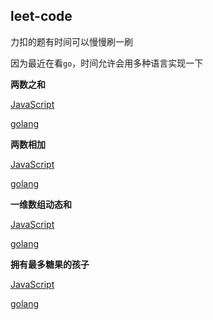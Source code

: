 ## leet-code

力扣的题有时间可以慢慢刷一刷

因为最近在看`go`，时间允许会用多种语言实现一下

**两数之和**

[JavaScript](./toNumberSum.js)

[golang](./toNumberSum.go)

**两数相加**

[JavaScript](./addTwoNumbers.js)

[golang](./addTwoNumbers.go)

**一维数组动态和**

[JavaScript](./runningSum.js)

[golang](./runningSum.go)

**拥有最多糖果的孩子**

[JavaScript](./kidsWithCandies.js)

[golang](./kidsWithCandies.go)
